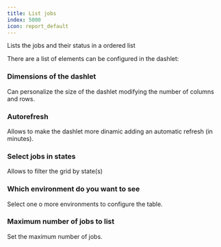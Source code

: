 ```yaml
---
title: List jobs
index: 5000
icon: report_default
---
```


Lists the jobs and their status in a ordered list

There are a list of elements can be configured in the dashlet:

### Dimensions of the dashlet

Can personalize the size of the dashlet modifying the number of columns and rows.

### Autorefresh

Allows to make the dashlet more dinamic adding an automatic refresh (in minutes).

###  Select jobs in states

Allows to filter the grid by state(s)

### Which environment do you want to see

Select one o more environments to configure the table.

### Maximum number of jobs to list

Set the maximum number of jobs.
